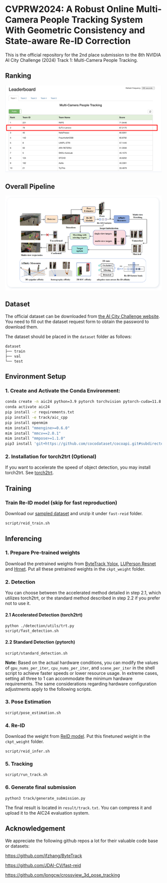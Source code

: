# CVPRW2024: A Robust Online Multi-Camera People Tracking System With Geometric Consistency and State-aware Re-ID Correction

This is the official repository for the 2nd place submission to the 8th NVIDIA AI City Challenge (2024) Track 1: Multi-Camera People Tracking.

## Ranking 

<img src="ranking.png" width="650" />

## Overall Pipeline

<img src="architecture.png" width="650" />

## Dataset

The official dataset can be downloaded from [the AI City Challenge website](https://www.aicitychallenge.org/2024-data-and-evaluation/). You need to fill out the dataset request form to obtain the password to download them.

The dataset should be placed in the `dataset` folder as follows:

```
dataset
├── train
├── val
└── test
```

## Environment Setup

### 1. Create and Activate the Conda Environment:

```bash
conda create -n aic24 python=3.9 pytorch torchvision pytorch-cuda=11.8 -c pytorch -c nvidia
conda activate aic24
pip install -r requirements.txt
pip install -e track/aic_cpp
pip install openmim
mim install "mmengine>=0.6.0"
mim install "mmcv==2.0.1"
mim install "mmpose>=1.1.0"
pip3 install 'git+https://github.com/cocodataset/cocoapi.git#subdirectory=PythonAPI'
```

### 2. Installation for torch2trt (Optional)
If you want to accelerate the speed of object detection, you may install torch2trt. See [torch2trt](https://github.com/NVIDIA-AI-IOT/torch2trt).

## Training
### Train Re-ID model (skip for fast reproduction)

Download our [sampled dataset](https://drive.google.com/file/d/13OObd7baOq2NYedShAt4-ZaDBteD8MtA/view?usp=sharing) and unzip it under `fast-reid` folder.

```
script/reid_train.sh
```


## Inferencing
### 1. Prepare Pre-trained weights

Download the pretrained weights from [ByteTrack Yolox](https://drive.google.com/file/d/1LVFqYqx88R0TUjCMbTaKrJkL7-SdCSmC/view?usp=drive_link), [LUPerson Resnet](https://drive.google.com/file/d/1xDKWJRWja01nNOeV7TWcn58sHYSal2k9/view?usp=drive_link) and [Hrnet](https://drive.google.com/file/d/1tNT6gOBB95qYPCypvCctj1o-r7bzdwxA/view?usp=drive_link). Put all these pretrained weights in the `ckpt_weight` folder.

### 2. Detection
You can choose between the accelerated method detailed in step 2.1, which utilizes torch2trt, or the standard method described in step 2.2 if you prefer not to use it.

#### 2.1 Accelerated Detection (torch2trt)
```
python ./detection/utils/trt.py
script/fast_detection.sh
```
#### 2.2 Standard Detection (pytorch)
```
script/standard_detection.sh
```

**Note:** Based on the actual hardware conditions, you can modify the values of `gpu_nums_per_iter`, `cpu_nums_per_iter`, and `scene_per_iter` in the shell script to achieve faster speeds or lower resource usage. In extreme cases, setting all three to 1 can accommodate the minimum hardware requirements. The same considerations regarding hardware configuration adjustments apply to the following scripts. 

### 3. Pose Estimation
```
script/pose_estimation.sh
```

### 4. Re-ID

Download the weight from [ReID model](https://drive.google.com/file/d/17qbBmBX7DiT2lOuQ6rGHl8s9deKHkVn2/view?usp=sharing). Put this finetuned weight in the `ckpt_weight` folder.

```
script/reid_infer.sh
```


### 5. Tracking
```
script/run_track.sh
```

### 6. Generate final submission
```
python3 track/generate_submission.py
```

The final result is located in `result/track.txt`. You can compress it and upload it to the AIC24 evaluation system.


## Acknowledgement

We appreciate the following github repos a lot for their valuable code base or datasets:

https://github.com/ifzhang/ByteTrack

https://github.com/JDAI-CV/fast-reid

https://github.com/longcw/crossview_3d_pose_tracking